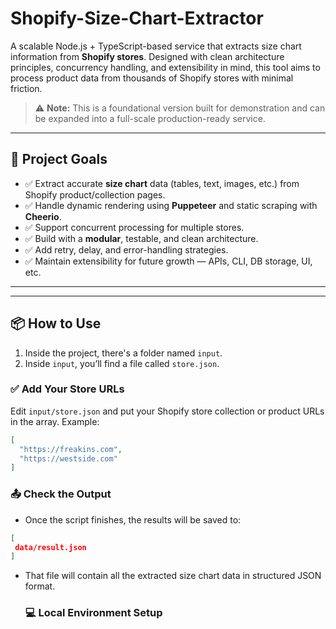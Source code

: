 # Shopify-Size-Chart-Extractor
A scalable Node.js + TypeScript-based service that extracts size chart information from **Shopify stores**. Designed with clean architecture principles, concurrency handling, and extensibility in mind, this tool aims to process product data from thousands of Shopify stores with minimal friction.

> ⚠️ **Note:** This is a foundational version built for demonstration and can be expanded into a full-scale production-ready service.

---

## 📌 Project Goals

- ✅ Extract accurate **size chart** data (tables, text, images, etc.) from Shopify product/collection pages.
- ✅ Handle dynamic rendering using **Puppeteer** and static scraping with **Cheerio**.
- ✅ Support concurrent processing for multiple stores.
- ✅ Build with a **modular**, testable, and clean architecture.
- ✅ Add retry, delay, and error-handling strategies.
- ✅ Maintain extensibility for future growth — APIs, CLI, DB storage, UI, etc.

---

---

## 📦 How to Use

1. Inside the project, there's a folder named `input`.
2. Inside `input`, you’ll find a file called `store.json`.

### ✅ Add Your Store URLs

Edit `input/store.json` and put your Shopify store collection or product URLs in the array. Example:

```json
[
  "https://freakins.com",
  "https://westside.com"
]
```

### 📤 Check the Output
- Once the script finishes, the results will be saved to:
```json
[
 data/result.json
]
```
- That file will contain all the extracted size chart data in structured JSON format.

  ### 💻 Local Environment Setup
